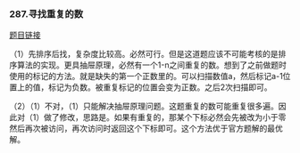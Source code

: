 ### 287.寻找重复的数

[题目链接](https://leetcode-cn.com/problems/find-the-duplicate-number/)

（1）先排序后找，复杂度比较高。必然可行。但是这道题应该不可能考核的是排序算法的实现。更具抽屉原理，必然有一个1-n之间重复的数。想到了之前做题时使用的标记的方法。就是缺失的第一个正数里的。可以扫描数值a，然后标记a-1位置上的值，标记为负数。被重复标记的位置会变为正数。之后2次扫描即可。

（2）（1）不对，（1）只能解决抽屉原理问题。这题重复的数可能重复很多遍。因此对（1）做了修改，思路是。如果有重复的，那某个下标必然会先被改为小于零然后再次被访问，再次访问时返回这个下标即可。这个方法优于官方题解的最优解。



